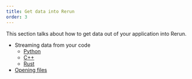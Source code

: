 ```yaml
---
title: Get data into Rerun
order: 3
---
```


This section talks about how to get data out of your application into Rerun.

-   Streaming data from your code
    -   [Python](./data-in/python.md)
    -   [C++](./data-in/cpp.md)
    -   [Rust](./data-in/rust.md)
-   [Opening files](./data-in/open-any-file.md)

